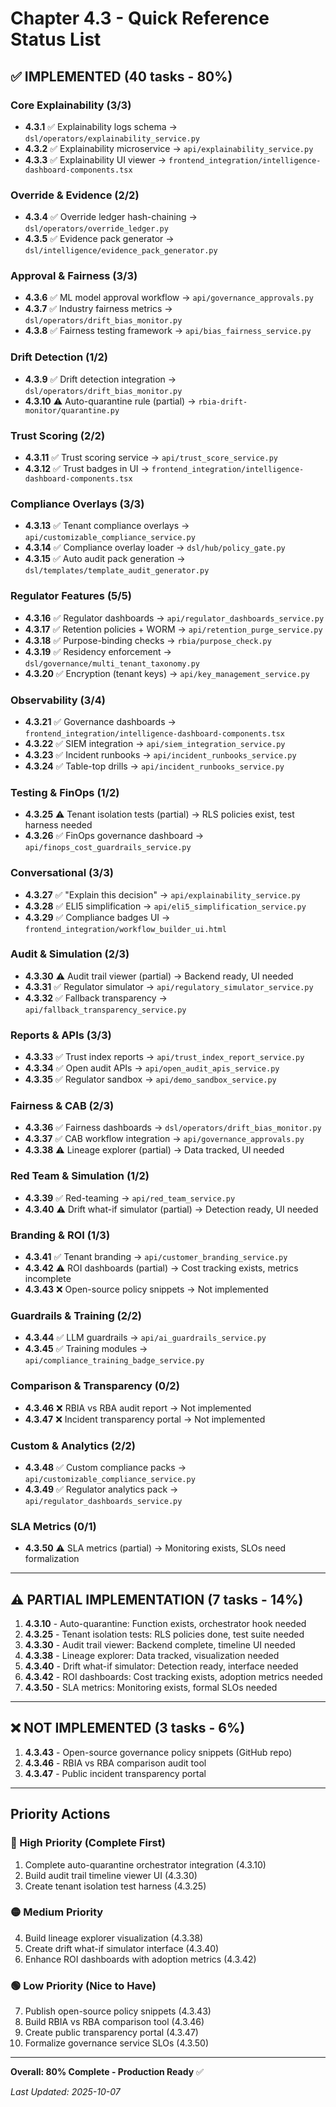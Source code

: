 # Chapter 4.3 - Quick Reference Status List

## ✅ IMPLEMENTED (40 tasks - 80%)

### Core Explainability (3/3)
- **4.3.1** ✅ Explainability logs schema → `dsl/operators/explainability_service.py`
- **4.3.2** ✅ Explainability microservice → `api/explainability_service.py`
- **4.3.3** ✅ Explainability UI viewer → `frontend_integration/intelligence-dashboard-components.tsx`

### Override & Evidence (2/2)
- **4.3.4** ✅ Override ledger hash-chaining → `dsl/operators/override_ledger.py`
- **4.3.5** ✅ Evidence pack generator → `dsl/intelligence/evidence_pack_generator.py`

### Approval & Fairness (3/3)
- **4.3.6** ✅ ML model approval workflow → `api/governance_approvals.py`
- **4.3.7** ✅ Industry fairness metrics → `dsl/operators/drift_bias_monitor.py`
- **4.3.8** ✅ Fairness testing framework → `api/bias_fairness_service.py`

### Drift Detection (1/2)
- **4.3.9** ✅ Drift detection integration → `dsl/operators/drift_bias_monitor.py`
- **4.3.10** ⚠️ Auto-quarantine rule (partial) → `rbia-drift-monitor/quarantine.py`

### Trust Scoring (2/2)
- **4.3.11** ✅ Trust scoring service → `api/trust_score_service.py`
- **4.3.12** ✅ Trust badges in UI → `frontend_integration/intelligence-dashboard-components.tsx`

### Compliance Overlays (3/3)
- **4.3.13** ✅ Tenant compliance overlays → `api/customizable_compliance_service.py`
- **4.3.14** ✅ Compliance overlay loader → `dsl/hub/policy_gate.py`
- **4.3.15** ✅ Auto audit pack generation → `dsl/templates/template_audit_generator.py`

### Regulator Features (5/5)
- **4.3.16** ✅ Regulator dashboards → `api/regulator_dashboards_service.py`
- **4.3.17** ✅ Retention policies + WORM → `api/retention_purge_service.py`
- **4.3.18** ✅ Purpose-binding checks → `rbia/purpose_check.py`
- **4.3.19** ✅ Residency enforcement → `dsl/governance/multi_tenant_taxonomy.py`
- **4.3.20** ✅ Encryption (tenant keys) → `api/key_management_service.py`

### Observability (3/4)
- **4.3.21** ✅ Governance dashboards → `frontend_integration/intelligence-dashboard-components.tsx`
- **4.3.22** ✅ SIEM integration → `api/siem_integration_service.py`
- **4.3.23** ✅ Incident runbooks → `api/incident_runbooks_service.py`
- **4.3.24** ✅ Table-top drills → `api/incident_runbooks_service.py`

### Testing & FinOps (1/2)
- **4.3.25** ⚠️ Tenant isolation tests (partial) → RLS policies exist, test harness needed
- **4.3.26** ✅ FinOps governance dashboard → `api/finops_cost_guardrails_service.py`

### Conversational (3/3)
- **4.3.27** ✅ "Explain this decision" → `api/explainability_service.py`
- **4.3.28** ✅ ELI5 simplification → `api/eli5_simplification_service.py`
- **4.3.29** ✅ Compliance badges UI → `frontend_integration/workflow_builder_ui.html`

### Audit & Simulation (2/3)
- **4.3.30** ⚠️ Audit trail viewer (partial) → Backend ready, UI needed
- **4.3.31** ✅ Regulator simulator → `api/regulatory_simulator_service.py`
- **4.3.32** ✅ Fallback transparency → `api/fallback_transparency_service.py`

### Reports & APIs (3/3)
- **4.3.33** ✅ Trust index reports → `api/trust_index_report_service.py`
- **4.3.34** ✅ Open audit APIs → `api/open_audit_apis_service.py`
- **4.3.35** ✅ Regulator sandbox → `api/demo_sandbox_service.py`

### Fairness & CAB (2/3)
- **4.3.36** ✅ Fairness dashboards → `dsl/operators/drift_bias_monitor.py`
- **4.3.37** ✅ CAB workflow integration → `api/governance_approvals.py`
- **4.3.38** ⚠️ Lineage explorer (partial) → Data tracked, UI needed

### Red Team & Simulation (1/2)
- **4.3.39** ✅ Red-teaming → `api/red_team_service.py`
- **4.3.40** ⚠️ Drift what-if simulator (partial) → Detection ready, UI needed

### Branding & ROI (1/3)
- **4.3.41** ✅ Tenant branding → `api/customer_branding_service.py`
- **4.3.42** ⚠️ ROI dashboards (partial) → Cost tracking exists, metrics incomplete
- **4.3.43** ❌ Open-source policy snippets → Not implemented

### Guardrails & Training (2/2)
- **4.3.44** ✅ LLM guardrails → `api/ai_guardrails_service.py`
- **4.3.45** ✅ Training modules → `api/compliance_training_badge_service.py`

### Comparison & Transparency (0/2)
- **4.3.46** ❌ RBIA vs RBA audit report → Not implemented
- **4.3.47** ❌ Incident transparency portal → Not implemented

### Custom & Analytics (2/2)
- **4.3.48** ✅ Custom compliance packs → `api/customizable_compliance_service.py`
- **4.3.49** ✅ Regulator analytics pack → `api/regulator_dashboards_service.py`

### SLA Metrics (0/1)
- **4.3.50** ⚠️ SLA metrics (partial) → Monitoring exists, SLOs need formalization

---

## ⚠️ PARTIAL IMPLEMENTATION (7 tasks - 14%)

1. **4.3.10** - Auto-quarantine: Function exists, orchestrator hook needed
2. **4.3.25** - Tenant isolation tests: RLS policies done, test suite needed
3. **4.3.30** - Audit trail viewer: Backend complete, timeline UI needed
4. **4.3.38** - Lineage explorer: Data tracked, visualization needed
5. **4.3.40** - Drift what-if simulator: Detection ready, interface needed
6. **4.3.42** - ROI dashboards: Cost tracking exists, adoption metrics needed
7. **4.3.50** - SLA metrics: Monitoring exists, formal SLOs needed

---

## ❌ NOT IMPLEMENTED (3 tasks - 6%)

1. **4.3.43** - Open-source governance policy snippets (GitHub repo)
2. **4.3.46** - RBIA vs RBA comparison audit tool
3. **4.3.47** - Public incident transparency portal

---

## Priority Actions

### 🔴 High Priority (Complete First)
1. Complete auto-quarantine orchestrator integration (4.3.10)
2. Build audit trail timeline viewer UI (4.3.30)
3. Create tenant isolation test harness (4.3.25)

### 🟡 Medium Priority
4. Build lineage explorer visualization (4.3.38)
5. Create drift what-if simulator interface (4.3.40)
6. Enhance ROI dashboards with adoption metrics (4.3.42)

### 🟢 Low Priority (Nice to Have)
7. Publish open-source policy snippets (4.3.43)
8. Build RBIA vs RBA comparison tool (4.3.46)
9. Create public transparency portal (4.3.47)
10. Formalize governance service SLOs (4.3.50)

---

**Overall: 80% Complete - Production Ready** ✅

*Last Updated: 2025-10-07*

